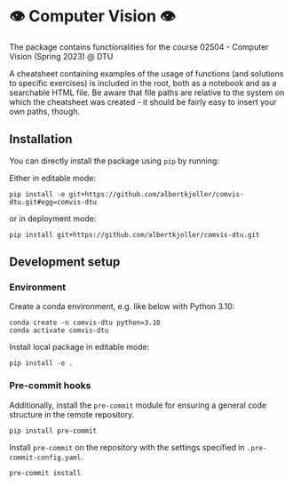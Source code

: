# 👁️ Computer Vision 👁️
The package contains functionalities for the course 02504 - Computer Vision (Spring 2023) @ DTU

A cheatsheet containing examples of the usage of functions (and solutions to specific exercises) is included in the root, both as a notebook and as a searchable HTML file. Be aware that file paths are relative to the system on which the cheatsheet was created - it should be fairly easy to insert your own paths, though.

## Installation

You can directly install the package using `pip` by running:

Either in editable mode:
```
pip install -e git+https://github.com/albertkjoller/comvis-dtu.git#egg=comvis-dtu
```

or in deployment mode:
```
pip install git+https://github.com/albertkjoller/comvis-dtu.git
```

## Development setup
### Environment

Create a conda environment, e.g. like below with Python 3.10:
```
conda create -n comvis-dtu python=3.10
conda activate comvis-dtu
```

Install local package in editable mode:
```
pip install -e .
```

### Pre-commit hooks

Additionally, install the `pre-commit` module for ensuring a general code structure in the remote repository.
```
pip install pre-commit
```

Install `pre-commit` on the repository with the settings specified in `.pre-commit-config.yaml`.
```
pre-commit install
```
